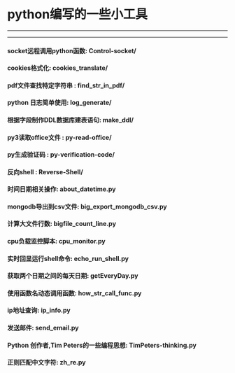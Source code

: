 # python编写的一些小工具
***
---
#### socket远程调用python函数: **Control-socket/**
#### cookies格式化: **cookies_translate/**  
#### pdf文件查找特定字符串 : **find_str_in_pdf/**  
#### python 日志简单使用: **log_generate/**
#### 根据字段制作DDL数据库建表语句: **make_ddl/**
#### py3读取office文件 : **py-read-office/**
#### py生成验证码 : **py-verification-code/**
#### 反向shell : **Reverse-Shell/**  
#### 时间日期相关操作: **about_datetime.py**
#### mongodb导出到csv文件: **big_export_mongodb_csv.py**
#### 计算大文件行数: **bigfile_count_line.py**
#### cpu负载监控脚本: **cpu_monitor.py**
#### 实时回显运行shell命令: **echo_run_shell.py**
#### 获取两个日期之间的每天日期: **getEveryDay.py**
#### 使用函数名动态调用函数: **how_str_call_func.py**
#### ip地址查询: **ip_info.py**  
#### 发送邮件: **send_email.py**
#### Python 创作者,Tim Peters的一些编程思想: **TimPeters-thinking.py**
#### 正则匹配中文字符: **zh_re.py**  

